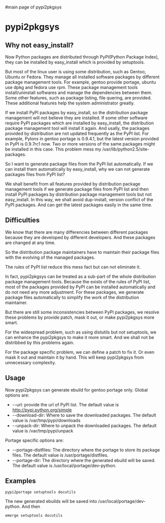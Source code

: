 #main page of pypi2pkgsys

# pypi2pkgsys #

## Why not easy\_install? ##

Now Python packages are distributed through PyPI(Python Package Index), they
can be installed by easy\_install which is provided by setuptools.

But most of the linux user is using some distribution, such as Gentoo, Ubuntu
or Fedora. They manage all installed software packages by different package
management tools. For example, gentoo provide portage, ubuntu use dpkg and
fedora use rpm. These package management tools install/uninstall softwares and
manage the dependencies between them. Some other features, such as package
listing, file quering, are provided. These additional features help the system
administrator greatly.

If we install PyPI packages by easy\_install, so the distribution package
management will not believe they are installed. If some other software require
PyPI packages which are installed by easy\_install, the distribution package
management tool will install it again. And usally, the packages provided by
distribution are not updated frequently as the PyPI list. For example, Pylons
in gentoo portage is 0.9.4.1, but the latest version provided in PyPI is
0.9.7rc1 now. Two or more versions of the same packages might be installed in
this case. This problem mess my /usr/lib/python2.5/site-packages.

So I want to generate package files from the PyPI list automatically. If we can
install them automatically by easy\_install, why we can not generate packages
files from PyPI list?

We shall benefit from all features provided by distribution package management
tools if we generate package files from PyPI list and then install PyPI
packages by distribution package management tools but not easy\_install. In this
way, we shall avoid dup-install, version conflict of the PyPI packages. And can
get the latest packages easily in the same time.

## Difficulties ##

We know that there are many differencies between different packages because
they are developed by different developers. And these packages are changed at
any time.

So the distribution package maintainers have to maintain their package files
with the evolving of the managed packages.

The rules of PyPI list reduce this mess fact but can not eliminate it.

In fact, pypi2pkgsys can be treated as a sub-part of the whole distribution
package management tools. Because the exists of the rules of PyPI list, most of
the packages provided by PyPI can be installed automatically and do not need
any more adjustment. For these packages, we generate package files
automatically to simplify the work of the distribution maintainer.

But there are still some inconsistencies between PyPI packages, we resolve
these problems by provide patch, mask it out, or make pypi2pkgsys more smart.

For the widespread problem, such as using distutils but not setuptools, we can
enhance the pypi2pkgsys to make it more smart. And we shall not be distribbed
by this problems again.

For the package specific problem, we can define a patch to fix it. Or even mask
it out and maintain it by hand. This will keep pypi2pkgsys from unnecessary
complexity.

## Usage ##

Now pypi2pkgsys can generate ebuild for gentoo portage only. Global options
are:
  * --url: provide the url of PyPI list. The default value is http://pypi.python.org/simple
  * --download-dir: Where to save the downloaded packages. The default value is /var/tmp/pypi/downloads
  * --unpack-dir: Where to unpack the downloaded packages. The default value is /var/tmp/pypi/unpack

Portage specific options are:
  * --portage-distfiles: The directory where the portage to store its package files. The default value is /usr/portage/distfiles.
  * --portage-dir: The directory where the generated ebuild will be saved. The default value is /usr/local/portage/dev-python.

## Examples ##
```
pypi2portage setuptools docutils
```
The new generated ebuilds will be saved into /usr/local/portage/dev-python.
And then
```
emerge setuptools docutils
```